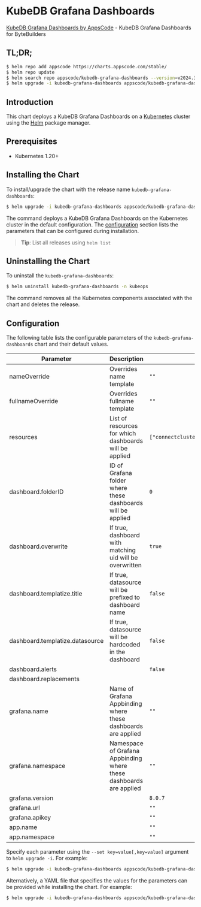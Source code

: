 # KubeDB Grafana Dashboards

[KubeDB Grafana Dashboards by AppsCode](https://github.com/kubedb/installer) - KubeDB Grafana Dashboards for ByteBuilders

## TL;DR;

```bash
$ helm repo add appscode https://charts.appscode.com/stable/
$ helm repo update
$ helm search repo appscode/kubedb-grafana-dashboards --version=v2024.3.16
$ helm upgrade -i kubedb-grafana-dashboards appscode/kubedb-grafana-dashboards -n kubeops --create-namespace --version=v2024.3.16
```

## Introduction

This chart deploys a KubeDB Grafana Dashboards on a [Kubernetes](http://kubernetes.io) cluster using the [Helm](https://helm.sh) package manager.

## Prerequisites

- Kubernetes 1.20+

## Installing the Chart

To install/upgrade the chart with the release name `kubedb-grafana-dashboards`:

```bash
$ helm upgrade -i kubedb-grafana-dashboards appscode/kubedb-grafana-dashboards -n kubeops --create-namespace --version=v2024.3.16
```

The command deploys a KubeDB Grafana Dashboards on the Kubernetes cluster in the default configuration. The [configuration](#configuration) section lists the parameters that can be configured during installation.

> **Tip**: List all releases using `helm list`

## Uninstalling the Chart

To uninstall the `kubedb-grafana-dashboards`:

```bash
$ helm uninstall kubedb-grafana-dashboards -n kubeops
```

The command removes all the Kubernetes components associated with the chart and deletes the release.

## Configuration

The following table lists the configurable parameters of the `kubedb-grafana-dashboards` chart and their default values.

|            Parameter            |                            Description                             |                                                                              Default                                                                               |
|---------------------------------|--------------------------------------------------------------------|--------------------------------------------------------------------------------------------------------------------------------------------------------------------|
| nameOverride                    | Overrides name template                                            | <code>""</code>                                                                                                                                                    |
| fullnameOverride                | Overrides fullname template                                        | <code>""</code>                                                                                                                                                    |
| resources                       | List of resources for which dashboards will be applied             | <code>["connectcluster","elasticsearch","kafka","mariadb","mongodb","mysql","perconaxtradb","postgres","proxysql","redis","singlestore","solr","zookeeper"]</code> |
| dashboard.folderID              | ID of Grafana folder where these dashboards will be applied        | <code>0</code>                                                                                                                                                     |
| dashboard.overwrite             | If true, dashboard with matching uid will be overwritten           | <code>true</code>                                                                                                                                                  |
| dashboard.templatize.title      | If true, datasource will be prefixed to dashboard name             | <code>false</code>                                                                                                                                                 |
| dashboard.templatize.datasource | If true, datasource will be hardcoded in the dashboard             | <code>false</code>                                                                                                                                                 |
| dashboard.alerts                |                                                                    | <code>false</code>                                                                                                                                                 |
| dashboard.replacements          |                                                                    | <code></code>                                                                                                                                                      |
| grafana.name                    | Name of Grafana Appbinding where these dashboards are applied      | <code>""</code>                                                                                                                                                    |
| grafana.namespace               | Namespace of Grafana Appbinding where these dashboards are applied | <code>""</code>                                                                                                                                                    |
| grafana.version                 |                                                                    | <code>8.0.7</code>                                                                                                                                                 |
| grafana.url                     |                                                                    | <code>""</code>                                                                                                                                                    |
| grafana.apikey                  |                                                                    | <code>""</code>                                                                                                                                                    |
| app.name                        |                                                                    | <code>""</code>                                                                                                                                                    |
| app.namespace                   |                                                                    | <code>""</code>                                                                                                                                                    |


Specify each parameter using the `--set key=value[,key=value]` argument to `helm upgrade -i`. For example:

```bash
$ helm upgrade -i kubedb-grafana-dashboards appscode/kubedb-grafana-dashboards -n kubeops --create-namespace --version=v2024.3.16 --set resources=["connectcluster","elasticsearch","kafka","mariadb","mongodb","mysql","perconaxtradb","postgres","proxysql","redis","singlestore","solr","zookeeper"]
```

Alternatively, a YAML file that specifies the values for the parameters can be provided while
installing the chart. For example:

```bash
$ helm upgrade -i kubedb-grafana-dashboards appscode/kubedb-grafana-dashboards -n kubeops --create-namespace --version=v2024.3.16 --values values.yaml
```
